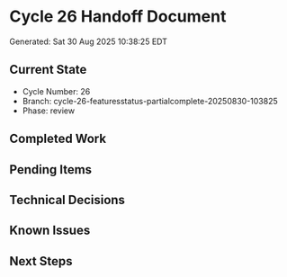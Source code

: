 # Cycle 26 Handoff Document

Generated: Sat 30 Aug 2025 10:38:25 EDT

## Current State
- Cycle Number: 26
- Branch: cycle-26-featuresstatus-partialcomplete-20250830-103825
- Phase: review

## Completed Work
<!-- Updated by each agent as they complete their phase -->

## Pending Items
<!-- Items that need attention in the next phase or cycle -->

## Technical Decisions
<!-- Important technical decisions made during this cycle -->

## Known Issues
<!-- Issues discovered but not yet resolved -->

## Next Steps
<!-- Clear action items for the next agent/cycle -->

